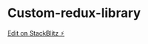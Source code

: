 # Custom-redux-library

[Edit on StackBlitz ⚡️](https://stackblitz.com/edit/stackblitz-starters-vow5u6)